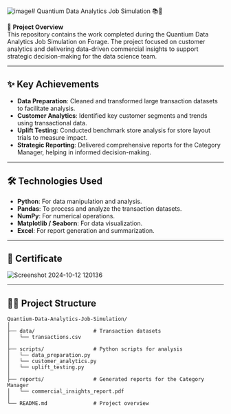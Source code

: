 ![image](https://github.com/user-attachments/assets/5ce05dda-6d3e-43d7-8b10-efd100ca5224)# Quantium Data Analytics Job Simulation 📚🚀

🎯 **Project Overview**  
This repository contains the work completed during the Quantium Data Analytics Job Simulation on Forage. The project focused on customer analytics and delivering data-driven commercial insights to support strategic decision-making for the data science team.

---

## ✨ **Key Achievements**
- **Data Preparation**: Cleaned and transformed large transaction datasets to facilitate analysis.
- **Customer Analytics**: Identified key customer segments and trends using transactional data.
- **Uplift Testing**: Conducted benchmark store analysis for store layout trials to measure impact.
- **Strategic Reporting**: Delivered comprehensive reports for the Category Manager, helping in informed decision-making.

---

## 🛠️ **Technologies Used**
- **Python**: For data manipulation and analysis.
- **Pandas**: To process and analyze the transaction datasets.
- **NumPy**: For numerical operations.
- **Matplotlib / Seaborn**: For data visualization.
- **Excel**: For report generation and summarization.

---
## 🏅 Certificate
![Screenshot 2024-10-12 120136](https://github.com/user-attachments/assets/ed3f86a4-ddaf-4c21-a61a-a4dda11e5b3d)

---

## 🧑‍💻 **Project Structure**

```plaintext
Quantium-Data-Analytics-Job-Simulation/
│
├── data/                   # Transaction datasets
│   └── transactions.csv
│
├── scripts/                # Python scripts for analysis
│   └── data_preparation.py
│   └── customer_analytics.py
│   └── uplift_testing.py
│
├── reports/                # Generated reports for the Category Manager
│   └── commercial_insights_report.pdf
│
└── README.md               # Project overview


